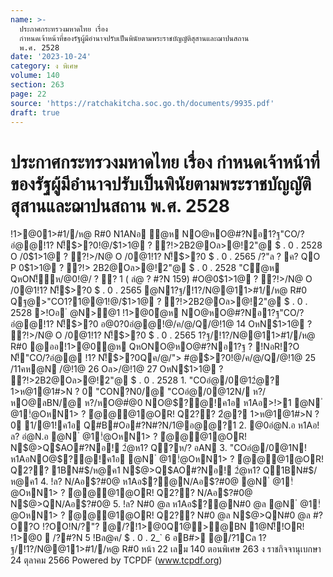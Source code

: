 ```yaml
---
name: >-
  ประกาศกระทรวงมหาดไทย เรื่อง
  กำหนดเจ้าหน้าที่ของรัฐผู้มีอำนาจปรับเป็นพินัยตามพระราชบัญญัติสุสานและฌาปนสถาน
  พ.ศ. 2528
date: '2023-10-24'
category: ง พิเศษ
volume: 140
section: 263
page: 22
source: 'https://ratchakitcha.soc.go.th/documents/9935.pdf'
draft: true
---
```


# ประกาศกระทรวงมหาดไทย เรื่อง กำหนดเจ้าหน้าที่ของรัฐผู้มีอำนาจปรับเป็นพินัยตามพระราชบัญญัติสุสานและฌาปนสถาน พ.ศ. 2528

!1>@01>#1//ห@ R#0 N1ANอ ํ@ห NO@หO@#?Nอ1?ฐ"CO/?อํ@@!1? N!็$>?0!@/$1>1@ ? ?!>2B2@Oล>@!2"@ $ . 0 . 2528 O /0$1>1@ ? ?!>/N@ O /0@1!1? N!็$>?0 $ . 0 . 2565 /?"ล ? ค? QO P 0$1>1@ ? ?!> 2B2@Oล>@!2"@ $ . 0 . 2528 "Cํ@ห QหON!็ห/@0!@/ ? ? 1 ( ลํ@ ? #?N 159) #O@0$1>1@ ? ?!>/N@ O /0@1!1? N!็$>?0 $ . 0 . 2565 @N1?ฐ/!1?/N@@11>#1//ห@ R#0 Qฐ@>"CO1?1@@1!@/$1>1@ ? ?!>2B2@Oล>@!2"@ $ . 0 . 2528 >!Oอ ํ @N>@1 !1>@0ํ@ห NO@หO@#?Nอ1?ฐ"CO/?อํ@@!1? N!็$>?0 อ@0?0อํ@@!@/ค/@/Q/@!1@ 14 OหN$1>1@ ? ?!>/N@ O /0@1!1? N!็$>?0 $ . 0 . 2565 1?ฐ/!1?/N@@11>#1//ห@ R#0 @ออ!1>@0ํ@ห QหONO@หO@#?Nอ1?ฐ ? !NอR!?O N!็"CO/?อํ@@ !1? N!็$>?0Qค/@/"> #@$>?0!@/ค/@/Q/@!1@ 25 /11คห@N /@!1@ 26 Oล>/@!1@ 27 OหN$1>1@ ? ?!>2B2@Oล>@!2"@ $ . 0 . 2528 1. "COอํ@/0@12ํ@? 1>ห@1@1#>N ? 0 "CON?N0/@ "COอํ@/0@12N/ ห?/หO@ลBN/@ ห?/หO@#่@0 NO@$?@!ค1อ ห1Aอ>!>1 @N ํ @1!ํ@OหN1> ? ํ@@@1@OR! Q2?? 2ํ@? 1>ห@1@1#>N ? 0 1/@1!ค1อ Q#B#Oอ#?N#?N/1@อ@@?1 2. @0อํ@N.อ ห1Aอ!ล? อํ@N.อ @N ํ @1!ํ@OหN1> ? ํ@@@1@OR! N$@>Q$AO#?Nอ! 2ํ@ห1? Q?ห/? อAN 3. "COอํ@/0@1N! ห1AอNO@$?@!ค1อ @N ํ @1!ํ@OหN1> ? ํ@@@1@OR! Q2?? 1BN#$/ห@ค1 N$@>Q$AO#?Nอ! 2ํ@ห1? Q1BN#$/ห@ค1 4. !ล? N/Aอ$?#0@ ห1Aอ$?@N/Aอ$?#0@ @N ํ @1!ํ@OหN1> ? ํ@@@1@OR! Q2?? N/Aอ$?#0@ N$@>QN/Aอ$?#0@ 5. !ล? N#0 @ล ห1Aอ$?@N#0 @ล @N ํ @1!ํ@OหN1> ? ํ@@@1@OR! Q2?? N#0 @ล N$@>QN#0 @ล #?O?O !?OO!N/?"? @/?!1>@0Q1@>@BN 1@N!็!OR! !1>@0  /?#?N 5 !Bล@ค/ $ . 0 . 2_` 6 อB#> @/?1Cล 1?ฐ/!1?/N@@11>#1//ห@ R#0 หน้า 22 เลม 140 ตอนพิเศษ 263 ง ราชกิจจานุเบกษา 24 ตุลาคม 2566 Powered by TCPDF (www.tcpdf.org)

